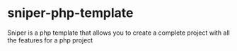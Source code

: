 # sniper-php-template
Sniper is a php template that allows you to create a complete project with all the features for a php project
